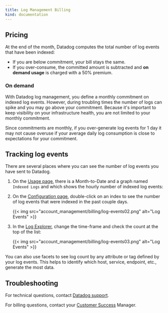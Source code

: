 ```yaml
---
title: Log Management Billing
kind: documentation
---
```


## Pricing

At the end of the month, Datadog computes the total number of log events that have been indexed:

- If you are below commitment, your bill stays the same.
- If you over-consume, the committed amount is subtracted and **on demand usage** is charged with a 50% premium.

### On demand

With Datadog log management, you define a monthly commitment on indexed log events. However, during troubling times the number of logs can spike and you may go above your commitment. Because it's important to keep visibility on your infrastructure health, you are not limited to your monthly commitment.

Since commitments are monthly, if you over-generate log events for 1 day it may not cause overuse if your average daily log consumption is close to expectations for your commitment.

## Tracking log events

There are several places where you can see the number of log events you have sent to Datadog.

1. On the [Usage page][1], there is a Month-to-Date and a graph named `Indexed Logs` and which shows the hourly number of indexed log events:

2. On the [Configuration page][2], double-click on an index to see the number of log events that were indexed in the past couple days.

    {{< img src="account_management/billing/log-events02.png" alt="Log Events" >}}

3. In the [Log Explorer][3], change the time-frame and check the count at the top of the list:

    {{< img src="account_management/billing/log-events03.png" alt="Log Events" >}}

You can also use facets to see log count by any attribute or tag defined by your log events. This helps to identify which host, service, endpoint, etc., generate the most data.

## Troubleshooting

For technical questions, contact [Datadog support][4].

For billing questions, contact your [Customer Success][5] Manager.

[1]: https://app.datadoghq.com/account/usage/hourly
[2]: https://app.datadoghq.com/logs/pipelines
[3]: https://app.datadoghq.com/logs
[4]: /help/
[5]: mailto:success@datadoghq.com
